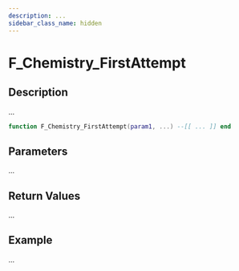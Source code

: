```yaml
---
description: ...
sidebar_class_name: hidden
---
```


# F_Chemistry_FirstAttempt

## Description

...

```lua
function F_Chemistry_FirstAttempt(param1, ...) --[[ ... ]] end
```

## Parameters

...

## Return Values

...

## Example

...

